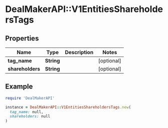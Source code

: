 # DealMakerAPI::V1EntitiesShareholdersTags

## Properties

| Name | Type | Description | Notes |
| ---- | ---- | ----------- | ----- |
| **tag_name** | **String** |  | [optional] |
| **shareholders** | **String** |  | [optional] |

## Example

```ruby
require 'DealMakerAPI'

instance = DealMakerAPI::V1EntitiesShareholdersTags.new(
  tag_name: null,
  shareholders: null
)
```

